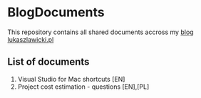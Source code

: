 # BlogDocuments
This repository contains all shared documents accross my [blog lukaszlawicki.pl](https://lukaszlawicki.pl)
<br>
## List of documents
1. Visual Studio for Mac shortcuts [EN]
2. Project cost estimation - questions [EN],[PL]
